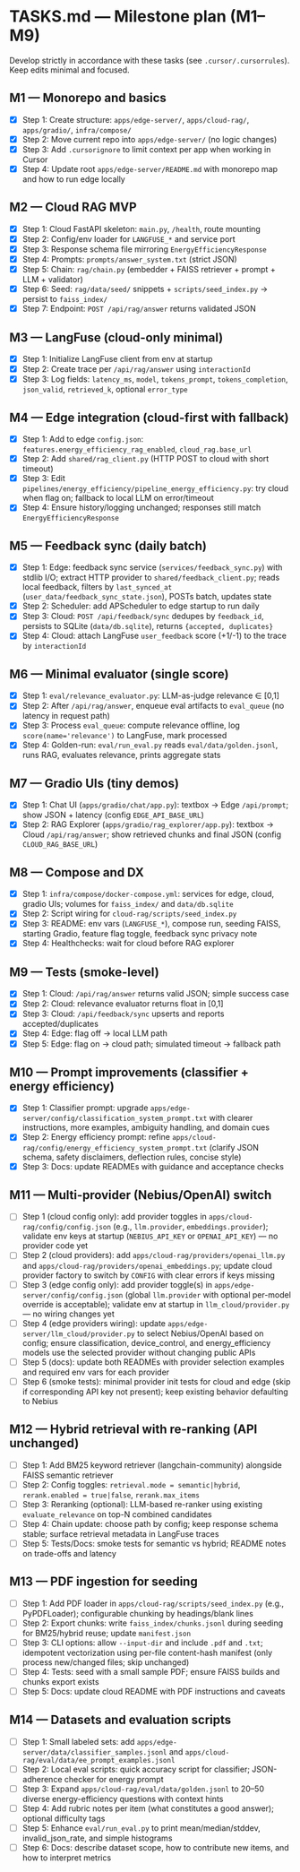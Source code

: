 # TASKS.md — Milestone plan (M1–M9)

Develop strictly in accordance with these tasks (see `.cursor/.cursorrules`). Keep edits minimal and focused.

## M1 — Monorepo and basics
- [X] Step 1: Create structure: `apps/edge-server/`, `apps/cloud-rag/`, `apps/gradio/`, `infra/compose/`
- [X] Step 2: Move current repo into `apps/edge-server/` (no logic changes)
- [X] Step 3: Add `.cursorignore` to limit context per app when working in Cursor
- [X] Step 4: Update root `apps/edge-server/README.md` with monorepo map and how to run edge locally

## M2 — Cloud RAG MVP
- [X] Step 1: Cloud FastAPI skeleton: `main.py`, `/health`, route mounting
- [X] Step 2: Config/env loader for `LANGFUSE_*` and service port
- [X] Step 3: Response schema file mirroring `EnergyEfficiencyResponse`
- [X] Step 4: Prompts: `prompts/answer_system.txt` (strict JSON)
- [X] Step 5: Chain: `rag/chain.py` (embedder + FAISS retriever + prompt + LLM + validator)
- [X] Step 6: Seed: `rag/data/seed/` snippets + `scripts/seed_index.py` → persist to `faiss_index/`
- [X] Step 7: Endpoint: `POST /api/rag/answer` returns validated JSON

## M3 — LangFuse (cloud-only minimal)
- [X] Step 1: Initialize LangFuse client from env at startup
- [X] Step 2: Create trace per `/api/rag/answer` using `interactionId`
- [X] Step 3: Log fields: `latency_ms`, `model`, `tokens_prompt`, `tokens_completion`, `json_valid`, `retrieved_k`, optional `error_type`

## M4 — Edge integration (cloud-first with fallback)
- [X] Step 1: Add to edge `config.json`: `features.energy_efficiency_rag_enabled`, `cloud_rag.base_url`
- [X] Step 2: Add `shared/rag_client.py` (HTTP POST to cloud with short timeout)
- [X] Step 3: Edit `pipelines/energy_efficiency/pipeline_energy_efficiency.py`: try cloud when flag on; fallback to local LLM on error/timeout
- [X] Step 4: Ensure history/logging unchanged; responses still match `EnergyEfficiencyResponse`

## M5 — Feedback sync (daily batch)
- [X] Step 1: Edge: feedback sync service (`services/feedback_sync.py`) with stdlib I/O; extract HTTP provider to `shared/feedback_client.py`; reads local feedback, filters by `last_synced_at` (`user_data/feedback_sync_state.json`), POSTs batch, updates state
- [X] Step 2: Scheduler: add APScheduler to edge startup to run daily
- [X] Step 3: Cloud: `POST /api/feedback/sync` dedupes by `feedback_id`, persists to SQLite (`data/db.sqlite`), returns `{accepted, duplicates}`
- [X] Step 4: Cloud: attach LangFuse `user_feedback` score (+1/-1) to the trace by `interactionId`

## M6 — Minimal evaluator (single score)
- [X] Step 1: `eval/relevance_evaluator.py`: LLM-as-judge relevance ∈ [0,1]
- [X] Step 2: After `/api/rag/answer`, enqueue eval artifacts to `eval_queue` (no latency in request path)
- [X] Step 3: Process `eval_queue`: compute relevance offline, log `score(name='relevance')` to LangFuse, mark processed
- [X] Step 4: Golden-run: `eval/run_eval.py` reads `eval/data/golden.jsonl`, runs RAG, evaluates relevance, prints aggregate stats

## M7 — Gradio UIs (tiny demos)
- [X] Step 1: Chat UI (`apps/gradio/chat/app.py`): textbox → Edge `/api/prompt`; show JSON + latency (config `EDGE_API_BASE_URL`)
- [X] Step 2: RAG Explorer (`apps/gradio/rag_explorer/app.py`): textbox → Cloud `/api/rag/answer`; show retrieved chunks and final JSON (config `CLOUD_RAG_BASE_URL`)

## M8 — Compose and DX
- [X] Step 1: `infra/compose/docker-compose.yml`: services for edge, cloud, gradio UIs; volumes for `faiss_index/` and `data/db.sqlite`
- [X] Step 2: Script wiring for `cloud-rag/scripts/seed_index.py`
- [X] Step 3: README: env vars (`LANGFUSE_*`), compose run, seeding FAISS, starting Gradio, feature flag toggle, feedback sync privacy note
- [X] Step 4: Healthchecks: wait for cloud before RAG explorer

## M9 — Tests (smoke-level)
- [X] Step 1: Cloud: `/api/rag/answer` returns valid JSON; simple success case
- [X] Step 2: Cloud: relevance evaluator returns float in [0,1]
- [X] Step 3: Cloud: `/api/feedback/sync` upserts and reports accepted/duplicates
- [X] Step 4: Edge: flag off → local LLM path
- [X] Step 5: Edge: flag on → cloud path; simulated timeout → fallback path

## M10 — Prompt improvements (classifier + energy efficiency)
- [X] Step 1: Classifier prompt: upgrade `apps/edge-server/config/classification_system_prompt.txt` with clearer instructions, more examples, ambiguity handling, and domain cues
- [X] Step 2: Energy efficiency prompt: refine `apps/cloud-rag/config/energy_efficiency_system_prompt.txt` (clarify JSON schema, safety disclaimers, deflection rules, concise style)
- [X] Step 3: Docs: update READMEs with guidance and acceptance checks

## M11 — Multi-provider (Nebius/OpenAI) switch
- [ ] Step 1 (cloud config only): add provider toggles in `apps/cloud-rag/config/config.json` (e.g., `llm.provider`, `embeddings.provider`); validate env keys at startup (`NEBIUS_API_KEY` or `OPENAI_API_KEY`) — no provider code yet
- [ ] Step 2 (cloud providers): add `apps/cloud-rag/providers/openai_llm.py` and `apps/cloud-rag/providers/openai_embeddings.py`; update cloud provider factory to switch by `CONFIG` with clear errors if keys missing
- [ ] Step 3 (edge config only): add provider toggle(s) in `apps/edge-server/config/config.json` (global `llm.provider` with optional per-model override is acceptable); validate env at startup in `llm_cloud/provider.py` — no wiring changes yet
- [ ] Step 4 (edge providers wiring): update `apps/edge-server/llm_cloud/provider.py` to select Nebius/OpenAI based on config; ensure classification, device_control, and energy_efficiency models use the selected provider without changing public APIs
- [ ] Step 5 (docs): update both READMEs with provider selection examples and required env vars for each provider
- [ ] Step 6 (smoke tests): minimal provider init tests for cloud and edge (skip if corresponding API key not present); keep existing behavior defaulting to Nebius

## M12 — Hybrid retrieval with re-ranking (API unchanged)
- [ ] Step 1: Add BM25 keyword retriever (langchain-community) alongside FAISS semantic retriever
- [ ] Step 2: Config toggles: `retrieval.mode = semantic|hybrid`, `rerank.enabled = true|false`, `rerank.max_items`
- [ ] Step 3: Reranking (optional): LLM-based re-ranker using existing `evaluate_relevance` on top-N combined candidates
- [ ] Step 4: Chain update: choose path by config; keep response schema stable; surface retrieval metadata in LangFuse traces
- [ ] Step 5: Tests/Docs: smoke tests for semantic vs hybrid; README notes on trade-offs and latency

## M13 — PDF ingestion for seeding
- [ ] Step 1: Add PDF loader in `apps/cloud-rag/scripts/seed_index.py` (e.g., PyPDFLoader); configurable chunking by headings/blank lines
- [ ] Step 2: Export chunks: write `faiss_index/chunks.jsonl` during seeding for BM25/hybrid reuse; update `manifest.json`
- [ ] Step 3: CLI options: allow `--input-dir` and include `.pdf` and `.txt`; idempotent vectorization using per-file content-hash manifest (only process new/changed files; skip unchanged)
- [ ] Step 4: Tests: seed with a small sample PDF; ensure FAISS builds and chunks export exists
- [ ] Step 5: Docs: update cloud README with PDF instructions and caveats

## M14 — Datasets and evaluation scripts
- [ ] Step 1: Small labeled sets: add `apps/edge-server/data/classifier_samples.jsonl` and `apps/cloud-rag/eval/data/ee_prompt_examples.jsonl`
- [ ] Step 2: Local eval scripts: quick accuracy script for classifier; JSON-adherence checker for energy prompt
- [ ] Step 3: Expand `apps/cloud-rag/eval/data/golden.jsonl` to 20–50 diverse energy-efficiency questions with context hints
- [ ] Step 4: Add rubric notes per item (what constitutes a good answer); optional difficulty tags
- [ ] Step 5: Enhance `eval/run_eval.py` to print mean/median/stddev, invalid_json_rate, and simple histograms
- [ ] Step 6: Docs: describe dataset scope, how to contribute new items, and how to interpret metrics
